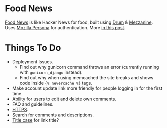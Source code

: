 Food News
=========

[Food News](http://food.hypertexthero.com) is like Hacker News for food, built using [Drum](http://drum.jupo.org/) & [Mezzanine](http://mezzanine.jupo.org/). Uses [Mozilla Persona](https://persona.org) for authentication. More [in this post](http://hypertexthero.com/logbook/2013/10/intro-food-news/).

Things To Do
==========

- Deployment Issues.
    - Find out why gunicorn command throws an error (currently running with `gunicorn_django` instead).
    - Find out why when using memcached the site breaks and shows code inside `{% nevercache %}` tags.
- Make account update link more friendly for people logging in for the first time.
- Ability for users to edit and delete own comments.
- FAQ and guidelines.
- [HTTPS](https://www.tbray.org/ongoing/When/201x/2012/12/02/HTTPS).
- Search for comments and descriptions.
- [Title case](https://pypi.python.org/pypi/titlecase/0.4) for link title?
